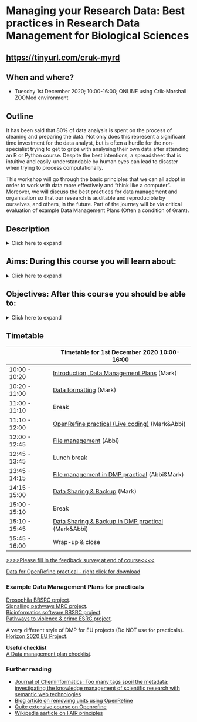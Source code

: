 # Managing your Research Data: Best practices in Research Data Management for Biological Sciences

## https://tinyurl.com/cruk-myrd
## When and where?

- Tuesday 1st December 2020; 10:00-16:00; ONLINE using Crik-Marshall ZOOMed environment

## Outline

It has been said that 80% of data analysis is spent on the process of cleaning and preparing the data. Not only does this represent a significant time investment for the data analyst, but is often a hurdle for the non-specialist trying to get to grips with analysing their own data after attending an R or Python course. Despite the best intentions, a spreadsheet that is intuitive and easily-understandable by human eyes can lead to disaster when trying to process computationally.

This workshop will go through the basic principles that we can all adopt in order to work with data more effectively and “think like a computer”. Moreover, we will discuss the best practices for data management and organisation so that our research is auditable and reproducible by ourselves, and others, in the future. Part of the journey will be via critical evaluation of example Data Management Plans (Often a condition of Grant).   

## Description
<Details>
  <Summary>Click here to expand</Summary>
  <ul>
    <li> - Do you know what a Data Management Plan is and what it covers?  </li> 
    <li> - How much data would you lose if your laptop was stolen?    </li>
    <li> - Have you ever emailed your colleague a file named 'final_final_versionEDITED'?  </li> 
    <li> - Have you ever struggled to import your spreadsheets into R?  </li> 
  </ul>
As a researcher, you will encounter research data in many forms, ranging from measurements, numbers and images to documents and publications. Whether you create, receive or collect data, you will certainly need to organise it at some stage of your project. This workshop will provide an overview of some basic principles on how we can work with data more effectively. We will discuss the best practices for research data management and organisation so that our research is auditable and reproducible by ourselves, and others, in the future.
</details>

## Aims: During this course you will learn about:
<Details>
  <Summary>Click here to expand</Summary>
  <ul>
  <li>- What Research Funders expect</li>
  <li>- Options for backing up your computer</li>
  <li>- Ideas for naming and organising your files</li>
  <li>- Strategies for exchanging files with collaborators</li>
<li>- Tips and tricks to make sure that your spreadsheets are readable by programming languages such as R</li>
  <li>- Learn how to use the OpenRefine software for data cleaning</li>
  <li>- Preparing high-throughput biological data for submission to a public repository</li>
  </ul>
</details>

## Objectives: After this course you should be able to:
<Details>
  <Summary>Click here to expand</Summary>
  <ul>
 <li>- Select an appropriate backup strategy for your data</li>
 <li>- Organise your files in a more structured and consistent manner</li>
 <li>- Avoid common pitfalls in spreadsheet manipulation</li>
 <li>- Known what resources are available at The University of Cambridge for Research Data Management</li>
  </ul>
</details>

## Timetable

|   | Timetable for 1st December 2020 10:00-16:00  |
|---|---|
|  10:00 - 10:20 |  [Introduction, Data Management Plans](data_management.pdf)  (Mark)  |
|  10:20 - 11:00 | [Data formatting](data_formatting.pdf) (Mark)  |
|  11:00 - 11:10 | Break |
|  11:10 - 12:00 | [OpenRefine practical (Live coding)](refine_demo.pdf) (Mark&Abbi) |
|  12:00 - 12:45 |  [File management](file_management.pdf) (Abbi)  |
|  12:45 - 13:45 | Lunch break |
|  13:45 - 14:15 |  [File management in DMP practical](File_man_pract.md) (Abbi&Mark)  |
|  14:15 - 15:00 |  [Data Sharing & Backup](data_sharing_backup.pdf) (Mark) |
|  15:00 - 15:10 | Break |
|  15:10 - 15:45 |  [Data Sharing & Backup in DMP practical](data_share_pract.md) (Mark&Abbi) |
|  15:45 - 16:00 |  Wrap-up & close |

[>>>>Please fill in the feedback survey at end of course<<<<]()

[Data for OpenRefine practical - right click for download ](https://raw.githubusercontent.com/bioinformatics-core-shared-training/Managing-your-research-data/master/patient_data.txt)

### Example Data Management Plans for practicals

[Drosophila BBSRC project](DMPs/Media_418168_smxx.pdf).  
[Signalling pathways MRC project](DMPs/Media_442573_smxx.pdf).  
[Bioinformatics software BBSRC project](DMPs/RIO_article_11624.pdf).  
[Pathways to violence & crime ESRC project](DMPs/esrc_z-proso-DMP.pdf).  

A __very__ different style of DMP for EU projects (Do NOT use for practicals).  
[Horizon 2020 EU Project](DMPs/Full_life_cycle_Report.pdf).  

**Useful checklist**    
[A Data management plan checklist](DMP_Checklist_2013.pdf).  

### Further reading ###
- [Journal of Cheminformatics: Too many tags spoil the metadata: investigating the knowledge management of scientific research with semantic web technologies](https://jcheminf.biomedcentral.com/articles/10.1186/s13321-019-0345-8)
- [Blog article on removimg units using OpenRefine](http://susanemcgregor.com/removing-unwanted-units-from-data-with-chomp-in-google-refine/)
- [Quite extensive course on Openrefine](https://itsmecevi.github.io/openrefine)
- [Wikipedia aarticle on FAIR principles](https://en.wikipedia.org/wiki/FAIR_data)
